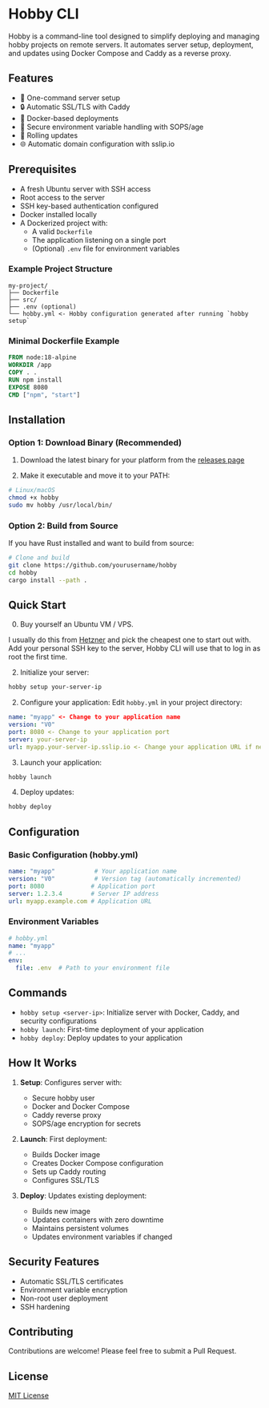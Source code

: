 
# Hobby CLI

Hobby is a command-line tool designed to simplify deploying and managing hobby projects on remote servers. It automates server setup, deployment, and updates using Docker Compose and Caddy as a reverse proxy.

## Features

- 🚀 One-command server setup
- 🔒 Automatic SSL/TLS with Caddy
- 🐳 Docker-based deployments
- 🔑 Secure environment variable handling with SOPS/age
- 🔄 Rolling updates
- 🌐 Automatic domain configuration with sslip.io

## Prerequisites

- A fresh Ubuntu server with SSH access
- Root access to the server
- SSH key-based authentication configured
- Docker installed locally
- A Dockerized project with:
  - A valid `Dockerfile`
  - The application listening on a single port
  - (Optional) `.env` file for environment variables

### Example Project Structure
```
my-project/
├── Dockerfile
├── src/
├── .env (optional)
└── hobby.yml <- Hobby configuration generated after running `hobby setup`
```

### Minimal Dockerfile Example
```dockerfile
FROM node:18-alpine
WORKDIR /app
COPY . .
RUN npm install
EXPOSE 8080
CMD ["npm", "start"]
```


## Installation

### Option 1: Download Binary (Recommended)

1. Download the latest binary for your platform from the [releases page](https://github.com/rubenschmidt/hobby/releases)

2. Make it executable and move it to your PATH:

```bash
# Linux/macOS
chmod +x hobby
sudo mv hobby /usr/local/bin/
```

### Option 2: Build from Source

If you have Rust installed and want to build from source:

```bash
# Clone and build
git clone https://github.com/yourusername/hobby
cd hobby
cargo install --path .
```


## Quick Start

0. Buy yourself an Ubuntu VM / VPS.

I usually do this from [Hetzner](https://www.hetzner.com/) and pick the cheapest one to start out with. Add your personal SSH key to the server, Hobby CLI will use that to log in as root the first time.


2. Initialize your server:
```bash
hobby setup your-server-ip
```

2. Configure your application:
Edit `hobby.yml` in your project directory:
```yaml
name: "myapp" <- Change to your application name
version: "V0"
port: 8080 <- Change to your application port
server: your-server-ip
url: myapp.your-server-ip.sslip.io <- Change your application URL if needed
```

3. Launch your application:
```bash
hobby launch
```

4. Deploy updates:
```bash
hobby deploy
```

## Configuration

### Basic Configuration (hobby.yml)
```yaml
name: "myapp"           # Your application name
version: "V0"           # Version tag (automatically incremented)
port: 8080             # Application port
server: 1.2.3.4        # Server IP address
url: myapp.example.com # Application URL
```

### Environment Variables
```yaml
# hobby.yml
name: "myapp"
# ...
env:
  file: .env  # Path to your environment file
```

## Commands

- `hobby setup <server-ip>`: Initialize server with Docker, Caddy, and security configurations
- `hobby launch`: First-time deployment of your application
- `hobby deploy`: Deploy updates to your application

## How It Works

1. **Setup**: Configures server with:
   - Secure hobby user
   - Docker and Docker Compose
   - Caddy reverse proxy
   - SOPS/age encryption for secrets

2. **Launch**: First deployment:
   - Builds Docker image
   - Creates Docker Compose configuration
   - Sets up Caddy routing
   - Configures SSL/TLS

3. **Deploy**: Updates existing deployment:
   - Builds new image
   - Updates containers with zero downtime
   - Maintains persistent volumes
   - Updates environment variables if changed

## Security Features

- Automatic SSL/TLS certificates
- Environment variable encryption
- Non-root user deployment
- SSH hardening

## Contributing

Contributions are welcome! Please feel free to submit a Pull Request.

## License

[MIT License](LICENSE)
